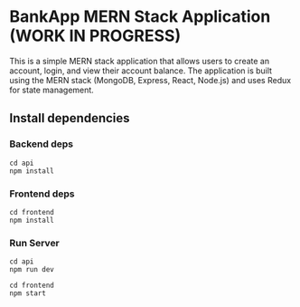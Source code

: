 # BankApp MERN Stack Application (WORK IN PROGRESS)

This is a simple MERN stack application that allows users to create an account, login, and view their account balance. The application is built using the MERN stack (MongoDB, Express, React, Node.js) and uses Redux for state management.


## Install dependencies

### Backend deps
```
cd api
npm install
```

### Frontend deps
```
cd frontend
npm install

```
### Run Server

```
cd api
npm run dev
```
```
cd frontend
npm start
```
